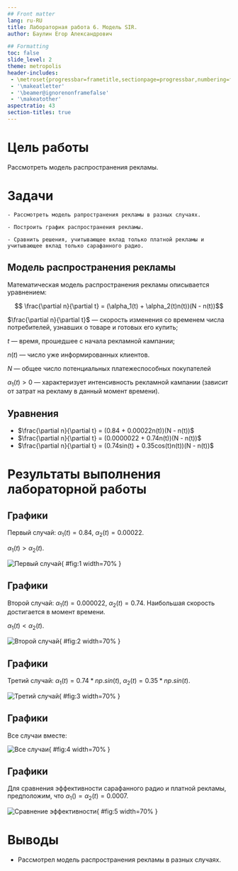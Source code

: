 ```yaml
---
## Front matter
lang: ru-RU
title: Лабораторная работа 6. Модель SIR.
author:	Баулин Егор Александрович

## Formatting
toc: false
slide_level: 2
theme: metropolis
header-includes: 
 - \metroset{progressbar=frametitle,sectionpage=progressbar,numbering=fraction}
 - '\makeatletter'
 - '\beamer@ignorenonframefalse'
 - '\makeatother'
aspectratio: 43
section-titles: true
---
```



# Цель работы

Рассмотреть модель распространения рекламы.

# Задачи
 
	- Рассмотреть модель рапространения рекламы в разных случаях.

	- Построить график распространения рекламы.

	- Сравнить решения, учитывающее вклад только платной рекламы и учитывающее вклад только сарафанного радио.


## Модель распространения рекламы

Математическая модель распространения рекламы описывается уравнением:

$$ \frac{\partial n}{\partial t} = (\alpha_1(t) + \alpha_2(t)n(t))(N - n(t))$$

$\frac{\partial n}{\partial t}$ — скорость изменения со временем числа потребителей, узнавших о товаре и готовых его купить;

$t$ — время, прошедшее с начала рекламной кампании;

$n(t)$ — число уже информированных клиентов. 

$N$ — общее число потенциальных платежеспособных покупателей

$\alpha_1(t)>0$ — характеризует интенсивность рекламной кампании (зависит от затрат на рекламу в данный момент времени).


## Уравнения

- $\frac{\partial n}{\partial t} = (0.84 + 0.00022n(t))(N - n(t))$
- $\frac{\partial n}{\partial t} = (0.0000022 + 0.74n(t))(N - n(t))$
- $\frac{\partial n}{\partial t} = (0.74sin(t) + 0.35cos(t)n(t))(N - n(t))$

# Результаты выполнения лабораторной работы


## Графики
Первый случай: $\alpha_1(t) = 0.84$, $\alpha_2(t) = 0.00022$.

$\alpha_1(t) > \alpha_2(t)$. 

![Первый случай](images/plot1.png){ #fig:1 width=70% }

## Графики
Второй случай: $\alpha_1(t) = 0.000022$, $\alpha_2(t) = 0.74$. Наибольшая скорость достигается в момент времени.

$\alpha_1(t) < \alpha_2(t)$. 

![Второй случай](images/plot2.png){ #fig:2 width=70% }

## Графики
Третий случай: $\alpha_1(t) = 0.74*np.sin(t)$, $\alpha_2(t) = 0.35*np.sin(t)$. 

![Третий случай](images/plot3.png){ #fig:3 width=70% }

## Графики
Все случаи вместе:

![Все случаи](images/plot4.png){ #fig:4 width=70% }

## Графики
Для сравнения эффективности сарафанного радио и платной рекламы, предположим, что $\alpha_1( ) = \alpha_2(t) = 0.0007$. 

![Сравнение эффективности](images/plot5.png){ #fig:5 width=70% }

# Выводы

 - Рассмотрел модель распространения рекламы в разных случаях. 


